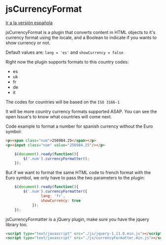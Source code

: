 jsCurrencyFormat
================

[Ir a la versión española](https://github.com/MarinaPlanells/jsCurrencyFormat/blob/master/README.md)

jsCurrencyFormat is a plugin that converts content in HTML objects to it's currency format using the locale, and a Boolean to indicate if you wants to show currency or not.

Default values are: `lang = 'es'` and `showCurrency = false`

Right now the plugin supports formats to this country codes:

- es
- uk
- fr
- de
- it

The codes for countries will be based on the `ISO 3166-1`

It will be more country currency formats supported ASAP. You can see the open Issue's to know what countries will come next.

Code example to format a number for spanish currency without the Euro symbol:

```html
<p><span class="num">256984.25</span></p>
<p><input class="num" value="256984.25"/></p>
```

```js
    $(document).ready(function(){
        $('.num').currencyFormatter();
    });
```

But if we want to format the same HTML code to french format with the Euro symbol, we only have to pass the two parameters to the plugin:

```js
    $(document).ready(function(){
        $('.num').currencyFormatter({
                lang: 'fr',
                showCurrency: true
            });
    });
```

jsCurrencyFormatter is a jQuery plugin, make sure you have the jquery library too.

```html
<script type="text/javascript" src="./js/jquery-1.11.0.min.js"></script>
<script type="text/javascript" src="./js/currencyFormatter.min.js"></script>
```
